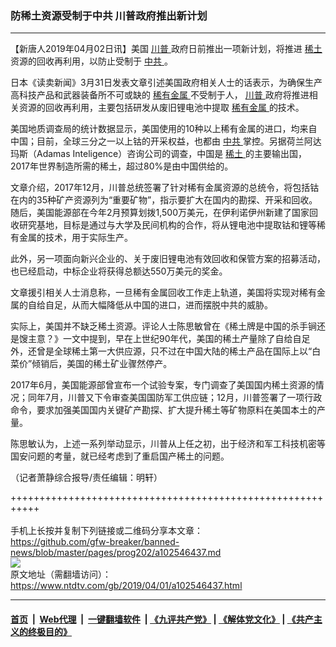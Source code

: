 ### 防稀土资源受制于中共 川普政府推出新计划
------------------------

<div class="post_content" itemprop="articleBody">
 <p>
  【新唐人2019年04月02日讯】美国
  <a href="https://www.ntdtv.com/gb/川普.htm">
   川普
  </a>
  政府日前推出一项新计划，将推进
  <a href="https://www.ntdtv.com/gb/稀土.htm">
   稀土
  </a>
  资源的回收再利用，以防止受制于
  <a href="https://www.ntdtv.com/gb/中共.htm">
   中共
  </a>
  。
 </p>
 <p>
  日本《读卖新闻》3月31日发表文章引述美国政府相关人士的话表示，为确保生产高科技产品和武器装备所不可或缺的
  <a href="https://www.ntdtv.com/gb/稀有金属.htm">
   稀有金属
  </a>
  不受制于人，
  <a href="https://www.ntdtv.com/gb/川普.htm">
   川普
  </a>
  政府将推进相关资源的回收再利用，主要包括研发从废旧锂电池中提取
  <a href="https://www.ntdtv.com/gb/稀有金属.htm">
   稀有金属
  </a>
  的技术。
 </p>
 <p>
  美国地质调查局的统计数据显示，美国使用的10种以上稀有金属的进口，均来自中国；目前，全球三分之一以上钴的开采权益，也都由
  <a href="https://www.ntdtv.com/gb/中共.htm">
   中共
  </a>
  掌控。另据荷兰阿达玛斯（Adamas Inteligence）咨询公司的调查，中国是
  <a href="https://www.ntdtv.com/gb/稀土.htm">
   稀土
  </a>
  的主要输出国，2017年世界制造所需的稀土，超过80%是由中国供给的。
 </p>
 <p>
  文章介绍，2017年12月，川普总统签署了针对稀有金属资源的总统令，将包括钴在内的35种矿产资源列为“重要矿物”，指示要扩大在国内的勘探、开采和回收。随后，美国能源部在今年2月预算划拨1,500万美元，在伊利诺伊州新建了国家回收研究基地，目标是通过与大学及民间机构的合作，将从锂电池中提取钴和锂等稀有金属的技术，用于实际生产。
 </p>
 <p>
  此外，另一项面向新兴企业的、关于废旧锂电池有效回收和保管方案的招募活动，也已经启动，中标企业将获得总额达550万美元的奖金。
 </p>
 <p>
  文章援引相关人士消息称，一旦稀有金属回收工作走上轨道，美国将实现对稀有金属的自给自足，从而大幅降低从中国的进口，进而摆脱中共的威胁。
 </p>
 <p>
  实际上，美国并不缺乏稀土资源。评论人士陈思敏曾在《稀土牌是中国的杀手锏还是馊主意？》一文中提到，早在上世纪90年代，美国的稀土产量除了自给自足外，还曾是全球稀土第一大供应源，只不过在中国大陆的稀土产品在国际上以“白菜价”倾销后，美国的稀土矿业骤然停产。
 </p>
 <p>
  2017年6月，美国能源部曾宣布一个试验专案，专门调查了美国国内稀土资源的情况；同年7月，川普又下令审查美国国防军工供应链；12月，川普签署了一项行政命令，要求加强美国国内关键矿产勘探、扩大提升稀土等矿物原料在美国本土的产量。
 </p>
 <p>
  陈思敏认为，上述一系列举动显示，川普从上任之初，出于经济和军工科技机密等国安问题的考量，就已经考虑到了重启国产稀土的问题。
 </p>
 <p>
  （记者萧静综合报导/责任编辑：明轩）
 </p>
 <div class="single_ad">
 </div>
</div>

+++++++++++++++++++++++++++++++++++++++++++++++++++++++++++<br/><br/>
手机上长按并复制下列链接或二维码分享本文章：<br/>
https://github.com/gfw-breaker/banned-news/blob/master/pages/prog202/a102546437.md <br/>
<a href='https://github.com/gfw-breaker/banned-news/blob/master/pages/prog202/a102546437.md'><img src='https://github.com/gfw-breaker/banned-news/blob/master/pages/prog202/a102546437.md.png'/></a> <br/>
原文地址（需翻墙访问）：https://www.ntdtv.com/gb/2019/04/01/a102546437.html


------------------------
#### [首页](https://github.com/gfw-breaker/banned-news/blob/master/README.md) &nbsp;|&nbsp; [Web代理](https://github.com/labour-camp/helloworld) &nbsp;|&nbsp; [一键翻墙软件](https://github.com/gfw-breaker/nogfw/blob/master/README.md) &nbsp;| [《九评共产党》](https://github.com/gfw-breaker/9ping.md/blob/master/README.md#九评之一评共产党是什么) | [《解体党文化》](https://github.com/gfw-breaker/jtdwh.md/blob/master/README.md) | [《共产主义的终极目的》](https://github.com/gfw-breaker/gczydzjmd.md/blob/master/README.md)

